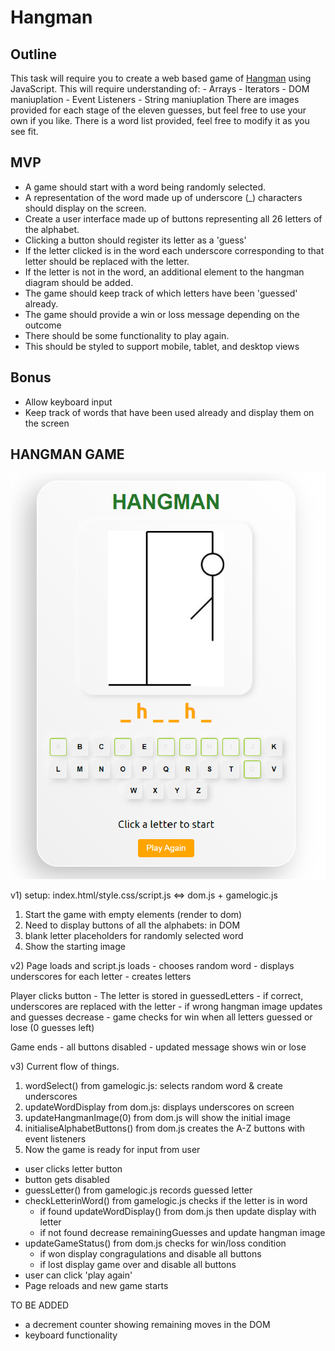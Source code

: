 # Hangman

## Outline

This task will require you to create a web based game of [Hangman](<https://en.wikipedia.org/wiki/Hangman_(game)>) using JavaScript.
This will require understanding of: - Arrays - Iterators - DOM maniuplation - Event Listeners - String maniuplation
There are images provided for each stage of the eleven guesses, but feel free to use your own if you like.
There is a word list provided, feel free to modify it as you see fit.

## MVP

- A game should start with a word being randomly selected.
- A representation of the word made up of underscore (\_) characters should display on the screen.
- Create a user interface made up of buttons representing all 26 letters of the alphabet.
- Clicking a button should register its letter as a 'guess'
- If the letter clicked is in the word each underscore corresponding to that letter should be replaced with the letter.
- If the letter is not in the word, an additional element to the hangman diagram should be added.
- The game should keep track of which letters have been 'guessed' already.
- The game should provide a win or loss message depending on the outcome
- There should be some functionality to play again.
- This should be styled to support mobile, tablet, and desktop views

## Bonus

- Allow keyboard input
- Keep track of words that have been used already and display them on the screen

## HANGMAN GAME

![alt text](./assets/image.png)

v1) setup: index.html/style.css/script.js <=> dom.js + gamelogic.js

1. Start the game with empty elements (render to dom)
2. Need to display buttons of all the alphabets: in DOM
3. blank letter placeholders for randomly selected word
4. Show the starting image

v2) Page loads and script.js loads - chooses random word - displays underscores for each letter - creates letters

Player clicks button - The letter is stored in guessedLetters - if correct, underscores are replaced with the letter - if wrong hangman image updates and guesses decrease - game checks for win when all letters guessed or lose (0 guesses left)

Game ends - all buttons disabled - updated message shows win or lose

v3) Current flow of things.

1. wordSelect() from gamelogic.js: selects random word & create underscores
2. updateWordDisplay from dom.js: displays underscores on screen
3. updateHangmanImage(0) from dom.js will show the initial image
4. initialiseAlphabetButtons() from dom.js creates the A-Z buttons with event listeners
5. Now the game is ready for input from user

- user clicks letter button
- button gets disabled
- guessLetter() from gamelogic.js records guessed letter
- checkLetterinWord() from gamelogic.js checks if the letter is in word
  - if found updateWordDisplay() from dom.js then update display with letter
  - if not found decrease remainingGuesses and update hangman image
- updateGameStatus() from dom.js checks for win/loss condition
  - if won display congragulations and disable all buttons
  - if lost display game over and disable all buttons
- user can click 'play again'
- Page reloads and new game starts

TO BE ADDED

- a decrement counter showing remaining moves in the DOM
- keyboard functionality
